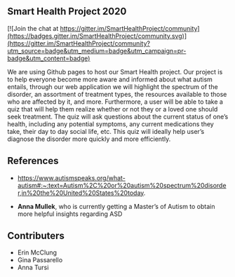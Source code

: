 ## Smart Health Project 2020

[![Join the chat at https://gitter.im/SmartHealthProject/community](https://badges.gitter.im/SmartHealthProject/community.svg)](https://gitter.im/SmartHealthProject/community?utm_source=badge&utm_medium=badge&utm_campaign=pr-badge&utm_content=badge)

We are using Github pages to host our Smart Health project. Our project is to help everyone become more aware and informed about what autism entails, through our web application we will highlight the spectrum of the disorder, an assortment of treatment types, the resources available to those who are affected by it, and more. Furthermore, a user will be able to take a quiz that will help them realize whether or not they or a loved one should seek treatment. The quiz will ask questions about the current status of one’s health, including any potential symptoms, any current medications they take, their day to day social life, etc. This quiz will ideally help user’s diagnose the disorder more quickly and more efficiently. 

## References
- https://www.autismspeaks.org/what-autism#:~:text=Autism%2C%20or%20autism%20spectrum%20disorder,in%20the%20United%20States%20today.

- **Anna Mullek**, who is currently getting a Master’s of Autism to obtain more helpful insights regarding ASD

## Contributers
- Erin McClung
- Gina Passarello
- Anna Tursi

